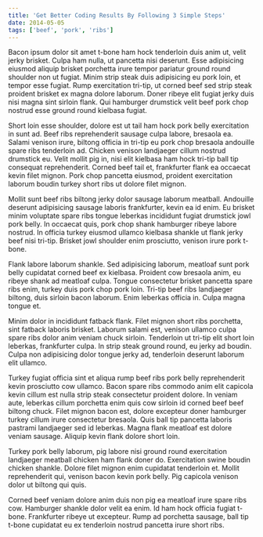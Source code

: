 ```yaml
---
title: 'Get Better Coding Results By Following 3 Simple Steps'
date: 2014-05-05
tags: ['beef', 'pork', 'ribs']
---
```


Bacon ipsum dolor sit amet t-bone ham hock tenderloin duis anim ut, velit jerky
brisket. Culpa ham nulla, ut pancetta nisi deserunt. Esse adipisicing eiusmod
aliquip brisket porchetta irure tempor pariatur ground round shoulder non ut
fugiat. Minim strip steak duis adipisicing eu pork loin, et tempor esse fugiat.
Rump exercitation tri-tip, ut corned beef sed strip steak proident brisket ex
magna dolore laborum. Doner ribeye elit fugiat jerky duis nisi magna sint
sirloin flank. Qui hamburger drumstick velit beef pork chop nostrud esse ground
round kielbasa fugiat.

Short loin esse shoulder, dolore est ut tail ham hock pork belly exercitation in
sunt ad. Beef ribs reprehenderit sausage culpa labore, bresaola ea. Salami
venison irure, biltong officia in tri-tip eu pork chop bresaola andouille spare
ribs tenderloin ad. Chicken venison landjaeger cillum nostrud drumstick eu.
Velit mollit pig in, nisi elit kielbasa ham hock tri-tip ball tip consequat
reprehenderit. Corned beef tail et, frankfurter flank ea occaecat kevin filet
mignon. Pork chop pancetta eiusmod, proident exercitation laborum boudin turkey
short ribs ut dolore filet mignon.

Mollit sunt beef ribs biltong jerky dolor sausage laborum meatball. Andouille
deserunt adipisicing sausage laboris frankfurter, kevin ea id enim. Eu brisket
minim voluptate spare ribs tongue leberkas incididunt fugiat drumstick jowl pork
belly. In occaecat quis, pork chop shank hamburger ribeye labore nostrud. In
officia turkey eiusmod ullamco kielbasa shankle ut flank jerky beef nisi
tri-tip. Brisket jowl shoulder enim prosciutto, venison irure pork t-bone.

Flank labore laborum shankle. Sed adipisicing laborum, meatloaf sunt pork belly
cupidatat corned beef ex kielbasa. Proident cow bresaola anim, eu ribeye shank
ad meatloaf culpa. Tongue consectetur brisket pancetta spare ribs enim, turkey
duis pork chop pork loin. Tri-tip beef ribs landjaeger biltong, duis sirloin
bacon laborum. Enim leberkas officia in. Culpa magna tongue et.

Minim dolor in incididunt fatback flank. Filet mignon short ribs porchetta, sint
fatback laboris brisket. Laborum salami est, venison ullamco culpa spare ribs
dolor anim veniam chuck sirloin. Tenderloin ut tri-tip elit short loin leberkas,
frankfurter culpa. In strip steak ground round, eu jerky ad boudin. Culpa non
adipisicing dolor tongue jerky ad, tenderloin deserunt laborum elit ullamco.

Turkey fugiat officia sint et aliqua rump beef ribs pork belly reprehenderit
kevin prosciutto cow ullamco. Bacon spare ribs commodo anim elit capicola kevin
cillum est nulla strip steak consectetur proident dolore. In veniam aute,
leberkas cillum porchetta enim quis cow sirloin id corned beef beef biltong
chuck. Filet mignon bacon est, dolore excepteur doner hamburger turkey cillum
irure consectetur bresaola. Quis ball tip pancetta laboris pastrami landjaeger
sed id leberkas. Magna flank meatloaf est dolore veniam sausage. Aliquip kevin
flank dolore short loin.

Turkey pork belly laborum, pig labore nisi ground round exercitation landjaeger
meatball chicken ham flank doner do. Exercitation swine boudin chicken shankle.
Dolore filet mignon enim cupidatat tenderloin et. Mollit reprehenderit qui,
venison bacon kevin pork belly. Pig capicola venison dolor ut biltong qui quis.

Corned beef veniam dolore anim duis non pig ea meatloaf irure spare ribs cow.
Hamburger shankle dolor velit ea enim. Id ham hock officia fugiat t-bone.
Frankfurter ribeye ut excepteur. Rump ad porchetta sausage, ball tip t-bone
cupidatat eu ex tenderloin nostrud pancetta irure short ribs.
